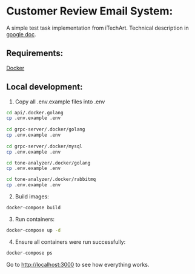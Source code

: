 Customer Review Email System:
=============================
A simple test task implementation from iTechArt.
Technical description in [google doc](https://docs.google.com/document/d/1RVXLkRCXvY1LuEW1ZurSFfEt0fC4A63Zgu6qXRkG1kE/edit).

Requirements:
-------------

[Docker](https://www.docker.com/)

Local development:
-----------------

1. Copy all .env.example files into .env
```bash
cd api/.docker.golang
cp .env.example .env
 
cd grpc-server/.docker/golang 
cp .env.example .env
 
cd grpc-server/.docker/mysql
cp .env.example .env

cd tone-analyzer/.docker/golang
cp .env.example .env

cd tone-analyzer/.docker/rabbitmq
cp .env.example .env
```

2. Build images:
```bash
docker-compose build
```

3. Run containers:
```bash
docker-compose up -d
```

4. Ensure all containers were run successfully:
```bash
docker-compose ps
```

Go to [http://localhost:3000](http://localhost:3000) to see how everything works.


